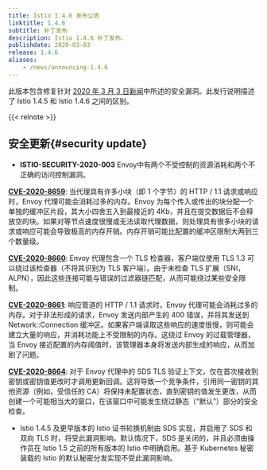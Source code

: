 ```yaml
---
title: Istio 1.4.6 发布公告
linktitle: 1.4.6
subtitle: 补丁发布
description: Istio 1.4.6 补丁发布。
publishdate: 2020-03-03
release: 1.4.6
aliases:
    - /news/announcing-1.4.6
---
```


此版本包含修复针对 [2020 年 3 月 3 日新闻](/zh/news/security/istio-security-2020-003)中所述的安全漏洞。此发行说明描述了 Istio 1.4.5 和 Istio 1.4.6 之间的区别。

{{< relnote >}}

## 安全更新{#security update}

- **ISTIO-SECURITY-2020-003** Envoy中有两个不受控制的资源消耗和两个不正确的访问控制漏洞。

__[CVE-2020-8659](https://cve.mitre.org/cgi-bin/cvename.cgi?name=CVE-2020-8659)__: 当代理具有许多小块（即 1 个字节）的 HTTP / 1.1 请求或响应时，Envoy 代理可能会消耗过多的内存。Envoy 为每个传入或传出的块分配一个单独的缓冲区片段，其大小四舍五入到最接近的 4Kb，并且在提交数据后不会释放空的块。如果对等节点速度很慢或无法读取代理数据，则处理具有很多小块的请求或响应可能会导致极高的内存开销。内存开销可能比配置的缓冲区限制大两到三个数量级。

__[CVE-2020-8660](https://cve.mitre.org/cgi-bin/cvename.cgi?name=CVE-2020-8660)__: Envoy 代理包含一个 TLS 检查器，客户端仅使用 TLS 1.3 可以绕过该检查器（不将其识别为 TLS 客户端）。由于未检查 TLS 扩展（SNI，ALPN），因此这些连接可能与错误的过滤器链匹配，从而可能绕过某些安全限制。

__[CVE-2020-8661](https://cve.mitre.org/cgi-bin/cvename.cgi?name=CVE-2020-8661)__: 响应管道的 HTTP / 1.1 请求时，Envoy 代理可能会消耗过多的内存。对于非法形成的请求，Envoy 发送内部产生的 400 错误，并将其发送到 Network::Connection 缓冲区。如果客户端读取这些响应的速度很慢，则可能会建立大量的响应，并消耗功能上不受限制的内存。这绕过 Envoy 的过载管理器，当 Envoy 接近配置的内存阈值时，该管理器本身将发送内部生成的响应，从而加剧了问题。

__[CVE-2020-8664](https://cve.mitre.org/cgi-bin/cvename.cgi?name=CVE-2020-8664)__: 对于 Envoy 代理中的 SDS TLS 验证上下文，仅在首次接收到密钥或密钥值更改时才调用更新回调。这将导致一个竞争条件，引用同一密钥的其他资源（例如，受信任的 CA）将保持未配置状态，直到密钥的值发生更改，从而创建一个可能相当大的窗口，在该窗口中可能发生绕过静态（“默认”）部分的安全检查。

- Istio 1.4.5 及更早版本的 Istio 证书轮换机制由 SDS 实现，并启用了 SDS 和双向 TLS 时，将受此漏洞影响。默认情况下，SDS 是关闭的，并且必须由操作员在 Istio 1.5 之前的所有版本的 Istio 中明确启用。基于 Kubernetes 秘密装载的 Istio 的默认秘密分发实现不受此漏洞影响。
